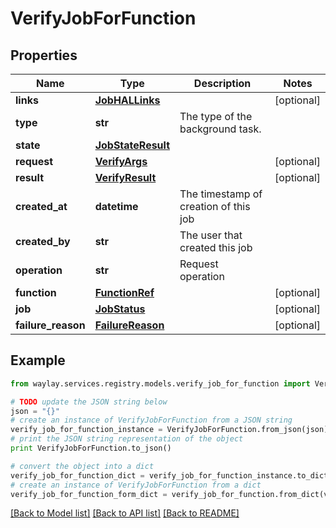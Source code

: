 # VerifyJobForFunction


## Properties

Name | Type | Description | Notes
------------ | ------------- | ------------- | -------------
**links** | [**JobHALLinks**](JobHALLinks.md) |  | [optional] 
**type** | **str** | The type of the background task. | 
**state** | [**JobStateResult**](JobStateResult.md) |  | 
**request** | [**VerifyArgs**](VerifyArgs.md) |  | [optional] 
**result** | [**VerifyResult**](VerifyResult.md) |  | [optional] 
**created_at** | **datetime** | The timestamp of creation of this job | 
**created_by** | **str** | The user that created this job | 
**operation** | **str** | Request operation | 
**function** | [**FunctionRef**](FunctionRef.md) |  | [optional] 
**job** | [**JobStatus**](JobStatus.md) |  | [optional] 
**failure_reason** | [**FailureReason**](FailureReason.md) |  | [optional] 

## Example

```python
from waylay.services.registry.models.verify_job_for_function import VerifyJobForFunction

# TODO update the JSON string below
json = "{}"
# create an instance of VerifyJobForFunction from a JSON string
verify_job_for_function_instance = VerifyJobForFunction.from_json(json)
# print the JSON string representation of the object
print VerifyJobForFunction.to_json()

# convert the object into a dict
verify_job_for_function_dict = verify_job_for_function_instance.to_dict()
# create an instance of VerifyJobForFunction from a dict
verify_job_for_function_form_dict = verify_job_for_function.from_dict(verify_job_for_function_dict)
```
[[Back to Model list]](../README.md#documentation-for-models) [[Back to API list]](../README.md#documentation-for-api-endpoints) [[Back to README]](../README.md)


